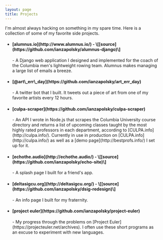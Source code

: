 ```yaml
---
layout: page
title: Projects
---
```


I'm almost always hacking on something in my spare time. Here is a collection of some of my favorite side projects.

- <h4>[alumnus.io](http://www.alumnus.io/) - \[[source](https://github.com/ianzapolsky/alumnus-django)\] </h4>
  - A Django web application I designed and implemented for the coach of the Columbia men's lightweight rowing team. Alumnus makes managing a large list of emails a breeze.
- <h4>[@art\_err\_day](https://github.com/ianzapolsky/art_err_day)</h4>
  - A twitter bot that I built. It tweets out a piece of art from one of my favorite artists every 12 hours.
- <h4>[culpa-scraper](https://github.com/ianzapolsky/culpa-scraper)</h4>
  - An API I wrote in Node.js that scrapes the Columbia University course directory and returns a list of upcoming classes taught by the most highly rated professors in each department, according to [CULPA.info](http://culpa.info/). Currently in use in production on [CULPA.info](http://culpa.info/) as well as a [demo page](http://bestprofs.info/) I set up for it. 
- <h4>[echothe.audio](http://echothe.audio/) - \[[source](https://github.com/ianzapolsky/echo-site)\]</h4>
  - A splash page I built for a friend's app.
- <h4>[deltasigcu.org](http://deltasigcu.org/) - \[[source](https://github.com/ianzapolsky/dsig-redesign)\]</h4>
  - An info page I built for my fraternity.
- <h4>[project euler](https://github.com/ianzapolsky/project-euler)</h4>
  - My progress through the problems on [Project Euler](https://projecteuler.net/archives). I often use these short programs as an excuse to experiment with new languages.
